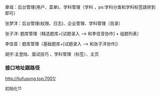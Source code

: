 章瑶：后台管理(用户、菜单)、学科管理（学科 ，ps:学科分类和学科标签跳转到即可）

张梦洋：后台管理(权限、日志)、企业管理、学科管理（目录）

张子洋: 题库管理（精选题库+[试题录入 --> 和李佳音协作] + 组题列表）

李佳音：题库管理（基础题库+[试题录入 --> 和张子洋协作]）

胡宇:主登陆、面试技巧 、学科管理（标签）、主页

### 接口地址跟路径

http://liufusong.top:7001/

初始化11
